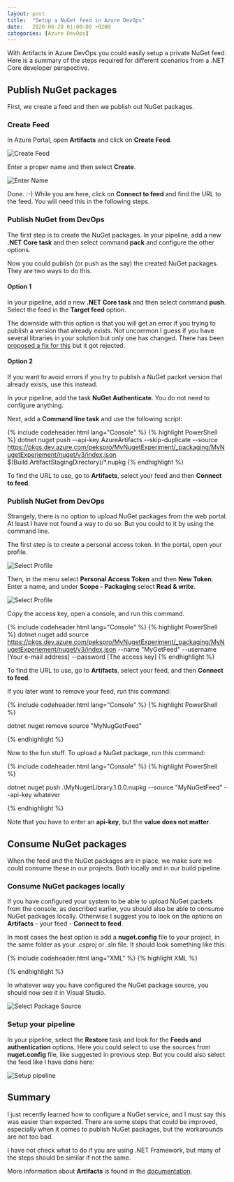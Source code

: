 ```yaml
---
layout: post
title:  "Setup a NuGet feed in Azure DevOps"
date:   2020-06-28 01:00:00 +0200
categories: [Azure DevOps]
---
```


With Artifacts in Azure DevOps you could easily setup a private NuGet feed. Here
is a summary of the steps required for different scenarios from a .NET Core
developer perspective.


## Publish NuGet packages
First, we create a feed and then we publish out NuGet packages.

### Create Feed

In Azure Portal, open **Artifacts** and click on **Create Feed**.

![Create Feed]({{site.baseurl}}/assets/images/0013/create_feed.png "Create Feed")

Enter a proper name and then select **Create**.

![Enter Name]({{site.baseurl}}/assets/images/0013/enter_name.png "Enter Name")

Done. :-) While you are here, click on **Connect to feed** and find the URL to
the feed. You will need this in the following steps.


### Publish NuGet from DevOps

The first step is to create the NuGet packages. In your pipeline, add a new
**.NET Core task** and then select command **pack** and configure the other
options.

Now you could publish (or push as the say) the created NuGet packages. They are
two ways to do this.

#### Option 1
In your pipeline, add a new **.NET Core task** and then select command **push**.
Select the feed in the **Target feed** option.

The downside with this option is that you will get an error if you trying to
publish a version that already exists. Not uncommon I guess if you have several
libraries in your solution but only one has changed. There has been [proposed a
fix for this](https://github.com/microsoft/azure-pipelines-tasks/issues/12562)
but it got rejected.

#### Option 2
If you want to avoid errors if you try to publish a NuGet packet version that already
exists, use this instead.

In your pipeline, add the task **NuGet Authenticate**. You do not need to
configure anything.

Next, add a **Command line task** and use the following script:

{% include codeheader.html lang="Console" %}
{% highlight PowerShell %}
dotnet nuget push --api-key AzureArtifacts --skip-duplicate --source https://pkgs.dev.azure.com/pekspro/MyNugetExperiment/_packaging/MyNugetExperiement/nuget/v3/index.json $(Build.ArtifactStagingDirectory)/*.nupkg 
{% endhighlight %}

To find the URL to use, go to **Artifacts**, select your feed and then **Connect to feed**.



### Publish NuGet from DevOps

Strangely, there is no option to upload NuGet packages from the web portal. At
least I have not found a way to do so. But you could to it by using the command
line.

The first step is to create a personal access token. In the portal, open your profile.

![Select Profile]({{site.baseurl}}/assets/images/0013/select_profile.png "Select Profile")

Then, in the menu select **Personal Access Token** and then **New Token**. Enter a name,
and under **Scope - Packaging** select **Read & write**.

![Select Profile]({{site.baseurl}}/assets/images/0013/configure_access_token.png "Select Profile")

Copy the access key, open a console, and run this command. 

{% include codeheader.html lang="Console" %}
{% highlight PowerShell %}
dotnet nuget add source https://pkgs.dev.azure.com/pekspro/MyNugetExperiment/_packaging/MyNugetExperiement/nuget/v3/index.json --name "MyGetFeed" --username [Your e-mail address] --password [The access key]
{% endhighlight %}

To find the URL to use, go to **Artifacts**, select your feed, and then
**Connect to feed**.

If you later want to remove your feed, run this command:

{% include codeheader.html lang="Console" %}
{% highlight PowerShell %}

dotnet nuget remove source "MyNugGetFeed"

{% endhighlight %}

Now to the fun stuff. To upload a NuGet package, run this command:

{% include codeheader.html lang="Console" %}
{% highlight PowerShell %}

dotnet nuget push .\MyNugetLibrary.1.0.0.nupkg --source "MyNuGetFeed" --api-key whatever

{% endhighlight %}

Note that you have to enter an **api-key**, but the **value does not matter**.

## Consume NuGet packages
When the feed and the NuGet packages are in place, we make sure we could consume
these in our projects. Both locally and in our build pipeline.

### Consume NuGet packages locally

If you have configured your system to be able to upload NuGet packets from the
console, as described earlier, you should also be able to consume NuGet packages
locally. Otherwise I suggest you to look on the options on **Artifacts** - your
feed - **Connect to feed**.

In most cases the best option is add a **nuget.config** file to your project, in
the same folder as your .csproj or .sln file. It should look something like
this:

{% include codeheader.html lang="XML" %}
{% highlight XML %}
<?xml version="1.0" encoding="utf-8"?>
<configuration>
  <packageSources>
    <add key="MyNugetExperiement" value="https://pkgs.dev.azure.com/pekspro/MyNugetExperiment/_packaging/MyNugetExperiement/nuget/v3/index.json" />
  </packageSources>
</configuration>
{% endhighlight %}

In whatever way you have configured the NuGet package source, you should now see it
in Visual Studio.

![Select Package Source]({{site.baseurl}}/assets/images/0013/select_package_source.png "Select Package Source")


### Setup your pipeline

In your pipeline, select the **Restore** task and look for the **Feeds and authentication** options.
Here you could select to use the sources from **nuget.config** file, like suggested in previous step.
But you could also select the feed like I have done here:

![Setup pipeline]({{site.baseurl}}/assets/images/0013/setup_pipeline.png "Setup pipeline")


## Summary

I just recently learned how to configure a NuGet service, and I must say this
was easier than expected. There are some steps that could be improved,
especially when it comes to publish NuGet packages, but the workarounds are not
too bad.

I have not check what to do if you are using .NET Framework, but many of the
steps should be similar if not the same.

More information about **Artifacts** is found in the
[documentation](https://docs.microsoft.com/en-us/azure/devops/artifacts/?view=azure-devops).